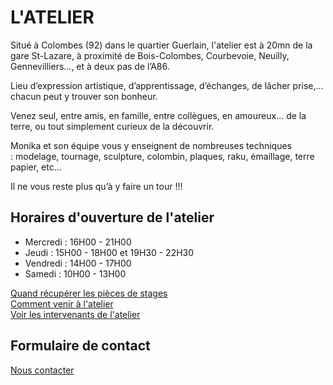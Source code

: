 <!--reste à rajouter des photos-->

# L'ATELIER  
Situé à Colombes (92) dans le quartier Guerlain, l'atelier est à 20mn de la gare St-Lazare, à proximité de Bois-Colombes, Courbevoie, Neuilly, Gennevilliers..., et à deux pas de l’A86.  

Lieu d’expression artistique, d’apprentissage, d’échanges, de lâcher prise,… chacun peut y trouver son bonheur.  

Venez seul, entre amis, en famille, entre collègues, en amoureux… de la terre, ou tout simplement curieux de la découvrir.  

Monika et son équipe vous y enseignent de nombreuses techniques : modelage, tournage, sculpture, colombin, plaques, raku, émaillage, terre papier, etc...   

Il ne vous reste plus qu’à y faire un tour !!!

## Horaires d'ouverture de l'atelier  
- Mercredi : 16H00 - 21H00  
- Jeudi    : 15H00 - 18H00 et 19H30 - 22H30  
- Vendredi : 14H00 - 17H00  
- Samedi   : 10H00 - 13H00 


[Quand récupérer les pièces de stages](Récup_pièces.md)  
[Comment venir à l'atelier](contact.md)  
[Voir les intervenants de l'atelier](intervenants.md)  

## Formulaire de contact
[Nous contacter](https://docs.google.com/forms/d/e/1FAIpQLScDnAGxa7UlusJ0sVcahW_FnYDXCc4BQsAE5W8vGXzb9_z4pg/viewform?entry.1318731939&entry.625861564&entry.1682638982&entry.1661862399&entry.635975601)
